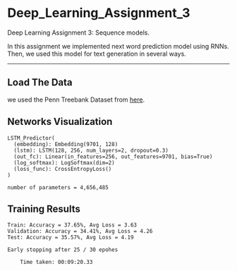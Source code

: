 # Deep_Learning_Assignment_3
Deep Learning Assignment 3: Sequence models.

In this assignment we implemented next word prediction model using RNNs. 
Then, we used this model for text generation in several ways.

---
## Load The Data
we used the Penn Treebank Dataset from [here](https://deepai.org/dataset/penn-treebank).

 ## Networks Visualization   
```
LSTM_Predictor(
  (embedding): Embedding(9701, 128)
  (lstm): LSTM(128, 256, num_layers=2, dropout=0.3)
  (out_fc): Linear(in_features=256, out_features=9701, bias=True)
  (log_softmax): LogSoftmax(dim=2)
  (loss_func): CrossEntropyLoss()
)

number of parameters = 4,656,485
```

## Training Results
```
Train: Accuracy = 37.65%, Avg Loss = 3.63
Validation: Accuracy = 34.41%, Avg Loss = 4.26
Test: Accuracy = 35.57%, Avg Loss = 4.19

Early stopping after 25 / 30 epohes

	Time taken: 00:09:20.33
```